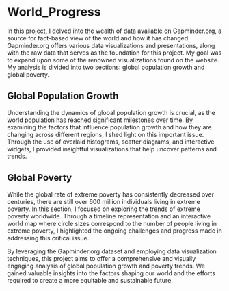 # World_Progress
In this project, I delved into the wealth of data available on Gapminder.org, a source for fact-based view of the world and how it has changed. Gapminder.org offers various data visualizations and presentations, along with the raw data that serves as the foundation for this project. My goal was to expand upon some of the renowned visualizations found on the website. My analysis is divided into two sections: global population growth and global poverty.

## Global Population Growth
Understanding the dynamics of global population growth is crucial, as the world population has reached significant milestones over time. By examining the factors that influence population growth and how they are changing across different regions, I shed light on this important issue. Through the use of overlaid histograms, scatter diagrams, and interactive widgets, I provided insightful visualizations that help uncover patterns and trends.

## Global Poverty
While the global rate of extreme poverty has consistently decreased over centuries, there are still over 600 million individuals living in extreme poverty. In this section, I focused on exploring the trends of extreme poverty worldwide. Through a timeline representation and an interactive world map where circle sizes correspond to the number of people living in extreme poverty, I highlighted the ongoing challenges and progress made in addressing this critical issue.

By leveraging the Gapminder.org dataset and employing data visualization techniques, this project aims to offer a comprehensive and visually engaging analysis of global population growth and poverty trends. We gained valuable insights into the factors shaping our world and the efforts required to create a more equitable and sustainable future.
